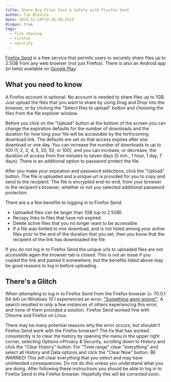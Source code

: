 ```yaml
---
title: Share Big Files Fast & Safely with Firefox Send
author: Tim Blevins
date: 2019-11-28T19:38:50.251Z
disqus: true
tags:
  - file sharing
  - Firefox
  - security
---
```

[Firefox Send](https://send.firefox.com/) is a free service that permits users to securely share files up to 2.5GB from any web browser (not just Firefox). There is also an Android app (in beta) available on [Google Play](https://play.google.com/store/apps/details?id=org.mozilla.firefoxsend&hl=en_US).

## What you need to know

A Firefox account is optional. No account is needed to share files up to 1GB. Just upload the files that you want to share by using Drag and Drop into the browser, or by clicking the "Select files to upload" button and choosing the files from the file explorer window.

Before you click on the "Upload" button at the bottom of the screen you can change the expiration defaults for the number of downloads and the duration for how long your file will be accessible by the forthcoming download link. The defaults are set so that access expires after one download or one day. You can increase the number of downloads to up to 100 (1, 2, 3, 4, 5, 20, 50, or 100), and you can increase, or decrease, the duration of access from  five minutes to seven days (5 min., 1 hour, 1 day, 7 days). There is an additional option to password protect the file.

After you make your expiration and password selections, click the "Upload" button. The file is uploaded and a unique url is provided for you to copy and send to the recipient. The file is encrypted end-to-end, from your browser to the recipient's browser, whether or not you selected additional password protection.

There are a a few benefits to logging in to Firefox Send:

* Uploaded files can be larger than 1GB (up to 2.5GB)
* Recopy links to files that have not expired
* Delete active files that you no longer want to be accessible
* If a file was limited to one download, and is not listed among your active files prior to the end of the duration that you set, then you know that the recipient of the link has downloaded the file

If you do not log in to Firefox Send the unique urls to uploaded files are not accessible again the browser tab is closed. This is not an issue if you copied the link and pasted it somewhere, but the benefits listed above may be good reasons to log in before uploading.

## There's a Glitch

When attempting to log in to Firefox Send from the Firefox browser (v. 70.0.1 64-bit) on Windows 10 I experienced an error: ["Something went wrong!"](https://send.firefox.com/error). A search resulted in only a few instances of others experiencing this error, and none of them provided a solution. Firefox Send worked fine with Chrome and Firefox on Linux.

There may be many potential reasons why the error occurs, but shouldn't Firefox Send work with the Firefox browser? The fix that has worked consistently is to clear the history by opening the menu in the upper right corner, selecting Options->Privacy & Security, scrolling down to History and click the "Clear History" button. For "Time range" clear "everything" and select all History and Data options and click the "Clear Now" button. BE WARNED! This will clear everything that you select and may have unintended consequences. Do not do this unless you understand what you are doing. After following these instructions you should be able to log in to Firefox Send in the Firefox browser. Hopefully this will be corrected soon.
